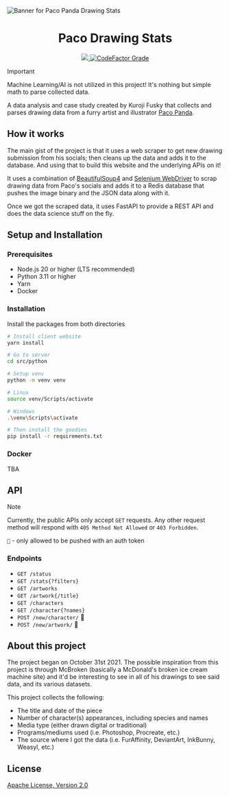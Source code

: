 ![Banner for Paco Panda Drawing Stats](https://user-images.githubusercontent.com/94678583/208869784-c68b5483-8e18-4d01-9163-d502b4cb40c5.png)

<div align="center">
  <h1 align="center">Paco Drawing Stats</h1>

  <a href="https://opensource.org/licenses/apache-2-0">
  <img src="https://img.shields.io/github/license/kurojifusky/pacopanda-drawing-stats?style=flat-square">
 </a>
  <a href="https://www.codefactor.io/repository/github/kuroji-fusky/pacopanda-drawing-stats">
    <img alt="CodeFactor Grade" src="https://img.shields.io/codefactor/grade/github/kurojifusky/pacopanda-drawing-stats?style=flat-square">
  </a>
</div>

> [!IMPORTANT]
> Machine Learning/AI is not utilized in this project! It's nothing but simple math
> to parse collected data.

A data analysis and case study created by Kuroji Fusky that collects
and parses drawing data from a furry artist and illustrator [Paco Panda][paco].

## How it works

The main gist of the project is that it uses a web scraper to get new
drawing submission from his socials; then cleans up the data and adds it to the
database. And using that to build this website and the underlying APIs on it!

It uses a combination of [BeautifulSoup4](<https://en.wikipedia.org/wiki/Beautiful_Soup_(HTML_parser)>)
and [Selenium WebDriver](https://www.selenium.dev/) to scrap drawing data from Paco's
socials and adds it to a Redis database that pushes the image binary and the JSON data
along with it.

Once we got the scraped data, it uses FastAPI to provide a REST API and does the data science
stuff on the fly.

## Setup and Installation

### Prerequisites

- Node.js 20 or higher (LTS recommended)
- Python 3.11 or higher
- Yarn
- Docker

### Installation

Install the packages from both directories

```sh
# Install client website
yarn install

# Go to server
cd src/python

# Setup venv
python -m venv venv

# Linux
source venv/Scripts/activate

# Windows
.\venv\Scripts\activate

# Then install the goodies
pip install -r requirements.txt
```

### Docker

TBA

## API

> [!NOTE]
> Currently, the public APIs only accept `GET` requests. Any
> other request method will respond with `405 Method Not Allowed`
> or `403 Forbidden`.
>
> `👑` - only allowed to be pushed with an auth token

### Endpoints

- `GET /status`
- `GET /stats{?filters}`
- `GET /artworks`
- `GET /artwork{/title}`
- `GET /characters`
- `GET /character{?names}`
- `POST /new/character/` 👑
- `POST /new/artwork/` 👑

## About this project

The project began on October 31st 2021. The possible inspiration from this
project is through McBroken (basically a McDonald's broken ice cream machine
site) and it'd be interesting to see in all of his drawings to see said data,
and its various datasets.

This project collects the following:

- The title and date of the piece
- Number of character(s) appearances, including species and names
- Media type (either drawn digital or traditional)
- Programs/mediums used (i.e. Photoshop, Procreate, etc.)
- The source where I got the data (i.e. FurAffinity, DeviantArt, InkBunny,
  Weasyl, etc.)

## License

[Apache License, Version 2.0](https://opensource.org/license/apache-2-0)

[paco]: https://twitter.com/panda_paco
